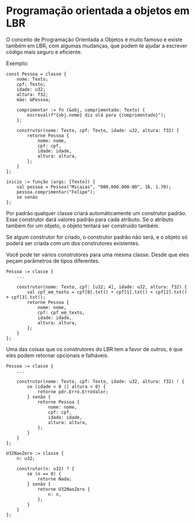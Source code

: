 # Programação orientada a objetos em LBR

O conceito de Programação Orientada a Objetos é muito famoso e existe também em LBR,
com algumas mudanças, que podem te ajudar a escrever código mais seguro e eficiente.

Exemplo:
```lbr
const Pessoa = classe {
    nome: Texto;
    cpf: Texto;
    idade: u32;
    altura: f32;
    mãe: &Pessoa;

    comprimentar := fn (&obj, comprimentado: Texto) {
        escreval(f"{obj.nome} diz olá para {comprimentado}");
    };

    construtor(nome: Texto, cpf: Texto, idade: u32, altura: f32) {
        retorne Pessoa {
            nome: nome,
            cpf: cpf,
            idade: idade,
            altura: altura,
        };
    }
};

inicio := função (args: [Texto]) {
    val pessoa = Pessoa("Micaias", "000.000.000-00", 16, 1.70);
    pessoa.comprimentar("Felipe");
    se senão 
};
```

Por padrão qualquer classe criará automáticamente um construtor padrão. Esse
construtor dará valores padrão para cada atributo. Se o atributo também for um objeto,
o objeto tentará ser construido também.

Se algum construtor for criado, o construtor padrão não será, e o objeto só poderá ser
criada com um dos construtores existentes.

Você pode ter vários construtores para uma mesma classe. Desde que eles peçam
parâmetros de tipos diferentes.

```lbr
Pessoa := classe {
    ...

    construtor(nome: Texto, cpf: [u32; 4], idade: u32, altura: f32) {
        val cpf_em_texto = cpf[0].txt() + cpf[1].txt() + cpf[2].txt() + cpf[3].txt();
        retorne Pessoa {
            nome: nome,
            cpf: cpf_em_texto,
            idade: idade,
            altura: altura,
        };
    }
};
```

Uma das coisas que os construtores do LBR tem a favor de outros, é que eles podem retornar
opcionais e falháveis.

```lbr
Pessoa := classe {
    ...

    construtor(nome: Texto, cpf: Texto, idade: u32, altura: f32) ! {
        se (idade < 0 || altura < 0) {
            retorne pdr.Erro.ErroValor;
        } senão {
            retorne Pessoa {
                nome: nome,
                cpf: cpf,
                idade: idade,
                altura: altura,
            };
        }
    }
};

U32NaoZero := classe {
    n: u32;

    construtor(n: u32) ? {
        se (n == 0) {
            retorne Nada;
        } senão {
            retorne U32NaoZero {
                n: n,
            };
        }
    }
};
```
